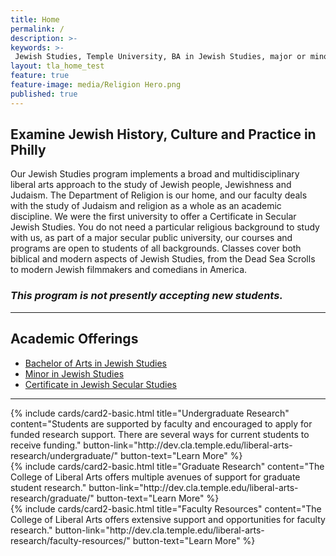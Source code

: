 ```yaml
---
title: Home
permalink: /
description: >-  
keywords: >-
 Jewish Studies, Temple University, BA in Jewish Studies, major or minor in Jewish Studies
layout: tla_home_test
feature: true
feature-image: media/Religion Hero.png
published: true
---
```

## Examine Jewish History, Culture and Practice in Philly
Our Jewish Studies program implements a broad and multidisciplinary liberal arts approach to the study of Jewish people, Jewishness and Judaism. The Department of Religion is our home, and our faculty deals with the study of Judaism and religion as a whole as an academic discipline. We were the first university to offer a Certificate in Secular Jewish Studies. You do not need a particular religious background to study with us, as part of a major secular public university, our courses and programs are open to students of all backgrounds. Classes cover both biblical and modern aspects of Jewish Studies, from the Dead Sea Scrolls to modern Jewish filmmakers and comedians in America.  

### _This program is not presently accepting new students._

___

## Academic Offerings
- [Bachelor of Arts in Jewish Studies](http://bulletin.temple.edu/undergraduate/liberal-arts/jewish-studies/ba-jewish-studies/)
- [Minor in Jewish Studies](http://bulletin.temple.edu/undergraduate/liberal-arts/jewish-studies/minor-jewish-studies/)
- [Certificate in Jewish Secular Studies](http://bulletin.temple.edu/undergraduate/liberal-arts/certificate-programs/certificate-jewish-secular-studies/)

___

<div class="row row-wide">
  <div class="col m12 l4">{% include cards/card2-basic.html
    title="Undergraduate Research"
    content="Students are supported by faculty and encouraged to apply for funded research support. There are several ways for current    students to receive funding."
    button-link="http://dev.cla.temple.edu/liberal-arts-research/undergraduate/"
    button-text="Learn More" %}
  </div>
  <div class="col m12 l4">{% include cards/card2-basic.html
    title="Graduate Research"
    content="The College of Liberal Arts offers multiple avenues of support for graduate student research."
    button-link="http://dev.cla.temple.edu/liberal-arts-research/graduate/"
    button-text="Learn More" %}
    </div>
    <div class="col m12 l4">{% include cards/card2-basic.html
      title="Faculty Resources"
      content="The College of Liberal Arts offers extensive support and opportunities for faculty research."
      button-link="http://dev.cla.temple.edu/liberal-arts-research/faculty-resources/"
      button-text="Learn More" %}
    </div>
</div>

<!-- <ul class="flex-cards">
  <li class="flex-cards-item">
    <div class="flex-card">

      <h2 class="flex-card-title">card</h2>
      <p class="flex-card-text">
        This is the shorthand for flex-grow, flex-shrink and flex-basis combined. The second and third parameters
        (flex-shrink and flex-basis) are optional. Default is 0 1 auto.

      </p>
      <button class="flex-btn">Button</button>

    </div>
  </li>
  <li class="flex-cards-item">
    <div class="flex-card">

      <h2 class="flex-card-title">card</h2>
      <p class="flex-card-text">
        This is the shorthand for flex-grow, flex-shrink and flex-basis combined. The second and third parameters
        (flex-shrink and flex-basis) are optional. Default is 0 1 auto and this goes on to have more background-color:
        gray; background-color: gray; background-color: gray; background-c
      </p>
      <button class="flex-btn">Button</button>

    </div>
  </li>
  <li class="flex-cards-item">
    <div class="flex-card">

      <h2 class="flex-card-title">card</h2>
      <p class="flex-card-text">
        This is the shorthand for flex-grow, flex-shrink and flex-basis combined. The second and third parameters
        (flex-shrink and flex-basis) are optional. Default is 0 1 auto.
      </p>

      <button class="flex-btn">Button</button>

    </div>
  </li>
</ul> -->
